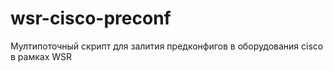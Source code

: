 # wsr-cisco-preconf
Мултипоточный скрипт для залития предконфигов в оборудования cisco в рамках WSR
